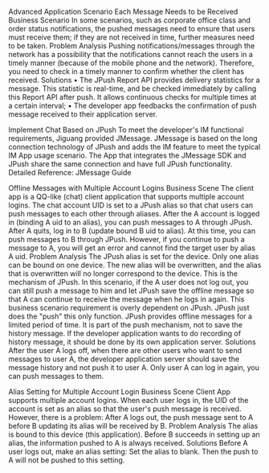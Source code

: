 Advanced Application Scenario
Each Message Needs to be Received
Business Scenario
In some scenarios, such as corporate office class and order status notifications, the pushed messages need to ensure that users must receive them; if they are not received in time, further measures need to be taken.
Problem Analysis
Pushing notifications/messages through the network has a possibility that the notifications cannot reach the users in a timely manner (because of the mobile phone and the network). Therefore, you need to check in a timely manner to confirm whether the client has received.
Solutions
    • The JPush Report API provides delivery statistics for a message. This statistic is real-time, and be checked immediately by calling this Report API after push. It allows continuous checks for multiple times at a certain interval;
    • The developer app feedbacks the confirmation of push message received to their application server.

Implement Chat Based on JPush
To meet the developer's IM functional requirements, Jiguang provided JMessage. JMessage is based on the long connection technology of JPush and adds the IM feature to meet the typical IM App usage scenario.
The App that integrates the JMessage SDK and JPush share the same connection and have full JPush functionality.
Detailed Reference: JMessage Guide

Offline Messages with Multiple Account Logins
Business Scene
The client app is a QQ-like (chat) client application that supports multiple account logins.
The chat account UID is set to a JPush alias so that chat users can push messages to each other through aliases.
After the A account is logged in (binding A uid to an alias), you can push messages to A through JPush.
After A quits, log in to B (update bound B uid to alias). At this time, you can push messages to B through JPush. However, if you continue to push a message to A, you will get an error and cannot find the target user by alias A uid.
Problem Analysis
The JPush alias is set for the device. Only one alias can be bound on one device. The new alias will be overwritten, and the alias that is overwritten will no longer correspond to the device.
This is the mechanism of JPush.
In this scenario, if the A user does not log out, you can still push a message to him and let JPush save the offline message so that A can continue to receive the message when he logs in again.
This business scenario requirement is overly dependent on JPush.
JPush just does the "push" this only function. JPush provides offline messages for a limited period of time. It is part of the push mechanism, not to save the history message.
If the developer application wants to do recording of history message, it should be done by its own application server.
Solutions
After the user A logs off, when there are other users who want to send messages to user A, the developer application server should save the message history and not push it to user A. Only user A can log in again, you can push messages to them.

Alias ​​Setting for Multiple Account Login
Business Scene
Client App supports multiple account logins.
When each user logs in, the UID of the account is set as an alias so that the user's push message is received.
However, there is a problem: After A logs out, the push message sent to A before B updating its alias will be received by B.
Problem Analysis
The alias is bound to this device (this application). Before B succeeds in setting up an alias, the information pushed to A is always received.
Solutions
Before A user logs out, make an alias setting: Set the alias to blank.
Then the push to A will not be pushed to this setting.